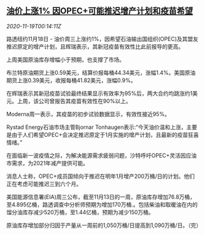 <!--1605745395000-->
[油价上涨1% 因OPEC+可能推迟增产计划和疫苗希望](https://cn.reuters.com/article/global-oil-1118-wedn-idCNKBS27Z011)
------

<div><i>2020-11-19T00:14:11Z</i></div><p>路透纽约11月18日 - 油价周三上涨约1%，因希望石油输出国组织(OPEC)及其盟友推迟原定的增产计划，且辉瑞表示，其新冠疫苗有效性比此前报导的更高。</p><p>上周美国原油库存增幅小于预期，也支撑了市场。</p><p>布兰特原油期货上涨0.59美元，结算价报每桶44.34美元，涨幅1.4%。美国原油期货上涨0.39美元，收报每桶41.82美元，涨幅0.9%。</p><p>在辉瑞表示其新冠疫苗试验最终结果显示有效率为95%后，两大合约均跳涨约1美元。上周，该公司曾报告其疫苗有效性在90%以上。</p><p>Moderna周一表示，其疫苗的初步试验数据显示，有效性接近95%。</p><p>Rystad Energy石油市场主管Bjornar Tonhaugen表示:“今天油价温和上涨，主要是由于人们希望OPEC+会决定推迟原定于1月实施的增产计划，且最新的疫苗狂喜情绪。”</p><p>在面临新一波疫情之际，为解决能源需求疲弱问题，沙特呼吁OPEC+灵活因应油市需求，为2021年减产提供可能。</p><p>消息人士称，OPEC+成员国倾向于推迟在明年1月增产200万桶/日的计划。他们正在考虑可能推迟三到六个月。</p><p>美国能源信息署(EIA)周三公布，截至11月13日的一周，原油库存增加76.8万桶，至4.895亿桶，路透调查中分析师预期为增加170万桶.。包括柴油和取暖油在内的馏分油库存减少520万桶，至1.44亿桶，预期为减少150万桶。</p><p>原油库存增加部分归因于产量从一周前的1,050万桶/日提高到1,090万桶/日。（完）</p>
